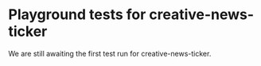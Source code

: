# Playground tests for creative-news-ticker
We are still awaiting the first test run for creative-news-ticker.

